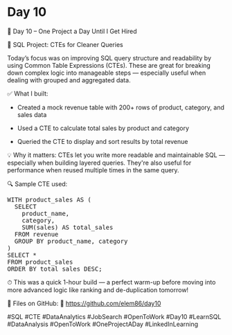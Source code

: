 # Day 10

🎯 Day 10 – One Project a Day Until I Get Hired

🧩 SQL Project: CTEs for Cleaner Queries

Today’s focus was on improving SQL query structure and readability by using Common Table Expressions (CTEs). These are great for breaking down complex logic into manageable steps — especially useful when dealing with grouped and aggregated data.


✅ What I built:

 - Created a mock revenue table with 200+ rows of product, category, and sales data

 - Used a CTE to calculate total sales by product and category

 - Queried the CTE to display and sort results by total revenue

💡 Why it matters:
CTEs let you write more readable and maintainable SQL — especially when building layered queries. They're also useful for performance when reused multiple times in the same query.

🔍 Sample CTE used:
<pre>
WITH product_sales AS (
  SELECT
    product_name,
    category,
    SUM(sales) AS total_sales
  FROM revenue
  GROUP BY product_name, category
)
SELECT *
FROM product_sales
ORDER BY total_sales DESC;
</pre>
⏱ This was a quick 1-hour build — a perfect warm-up before moving into more advanced logic like ranking and de-duplication tomorrow!

📂 Files on GitHub: 🔗 https://github.com/elem86/day10

#SQL #CTE #DataAnalytics #JobSearch #OpenToWork #Day10 #LearnSQL #DataAnalysis #OpenToWork #OneProjectADay #LinkedInLearning
